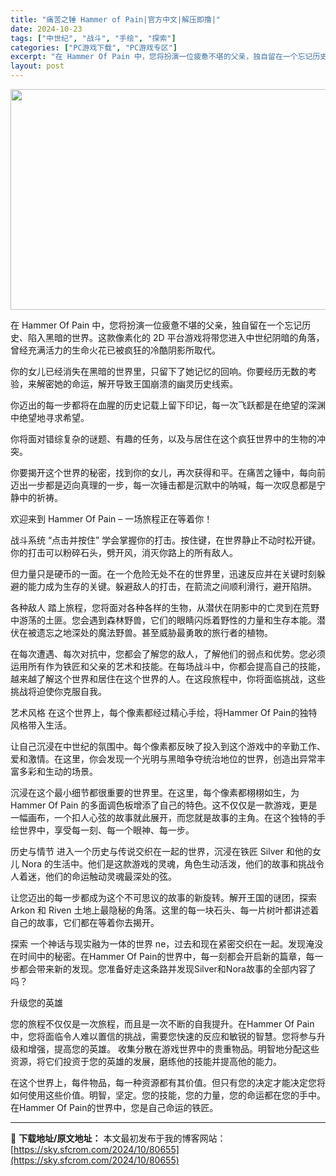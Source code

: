 ```yaml
---
title: "痛苦之锤 Hammer of Pain|官方中文|解压即撸|"
date: 2024-10-23
tags: ["中世纪", "战斗", "手绘", "探索"]
categories: ["PC游戏下载", "PC游戏专区"]
excerpt: "在 Hammer Of Pain 中，您将扮演一位疲惫不堪的父亲，独自留在一个忘记历史、陷入黑暗的世界。这款像素化的 2D 平台游戏将带您进入中世纪阴暗的角落，曾经充满活力的生命火花已被疯狂的冷酷阴影所取代。 你的女儿已经消失在黑暗的世界里，只留下了她记忆的回响。你要经历无数的考验，来解密她的命运，&hellip;"
layout: post
---
```


<img class="aligncenter size-full wp-image-80648" src="https://sky.sfcrom.com/wp-content/uploads/2024/10/2024102305034846.webp" alt="" width="616" height="353" />

在 Hammer Of Pain 中，您将扮演一位疲惫不堪的父亲，独自留在一个忘记历史、陷入黑暗的世界。这款像素化的 2D 平台游戏将带您进入中世纪阴暗的角落，曾经充满活力的生命火花已被疯狂的冷酷阴影所取代。

你的女儿已经消失在黑暗的世界里，只留下了她记忆的回响。你要经历无数的考验，来解密她的命运，解开导致王国崩溃的幽灵历史线索。

你迈出的每一步都将在血腥的历史记载上留下印记，每一次飞跃都是在绝望的深渊中绝望地寻求希望。

你将面对错综复杂的谜题、有趣的任务，以及与居住在这个疯狂世界中的生物的冲突。

你要揭开这个世界的秘密，找到你的女儿，再次获得和平。在痛苦之锤中，每向前迈出一步都是迈向真理的一步，每一次锤击都是沉默中的呐喊，每一次叹息都是宁静中的祈祷。

欢迎来到 Hammer Of Pain – 一场旅程正在等着你！

战斗系统 “点击并按住”
学会掌握你的打击。按住键，在世界静止不动时松开键。你的打击可以粉碎石头，劈开风，消灭你路上的所有敌人。

但力量只是硬币的一面。在一个危险无处不在的世界里，迅速反应并在关键时刻躲避的能力成为生存的关键。躲避敌人的打击，在箭流之间顺利滑行，避开陷阱。

各种敌人
踏上旅程，您将面对各种各样的生物，从潜伏在阴影中的亡灵到在荒野中游荡的土匪。您会遇到森林野兽，它们的眼睛闪烁着野性的力量和生存本能。潜伏在被遗忘之地深处的魔法野兽。甚至威胁最勇敢的旅行者的植物。

在每次遭遇、每次对抗中，您都会了解您的敌人，了解他们的弱点和优势。您必须运用所有作为铁匠和父亲的艺术和技能。在每场战斗中，你都会提高自己的技能，越来越了解这个世界和居住在这个世界的人。在这段旅程中，你将面临挑战，这些挑战将迫使你克服自我。

艺术风格
在这个世界上，每个像素都经过精心手绘，将Hammer Of Pain的独特风格带入生活。

让自己沉浸在中世纪的氛围中。每个像素都反映了投入到这个游戏中的辛勤工作、爱和激情。在这里，你会发现一个光明与黑暗争夺统治地位的世界，创造出异常丰富多彩和生动的场景。

沉浸在这个最小细节都很重要的世界里。在这里，每个像素都栩栩如生，为 Hammer Of Pain 的多面调色板增添了自己的特色。这不仅仅是一款游戏，更是一幅画布，一个扣人心弦的故事就此展开，而您就是故事的主角。在这个独特的手绘世界中，享受每一刻、每一个眼神、每一步。

历史与情节
进入一个历史与传说交织在一起的世界，沉浸在铁匠 Silver 和他的女儿 Nora 的生活中。他们是这款游戏的灵魂，角色生动活泼，他们的故事和挑战令人着迷，他们的命运触动灵魂最深处的弦。

让您迈出的每一步都成为这个不可思议的故事的新旋转。解开王国的谜团，探索 Arkon 和 Riven 土地上最隐秘的角落。这里的每一块石头、每一片树叶都讲述着自己的故事，它们都在等着你去揭开。

探索 一个神话与现实融为一体的世界 ne，过去和现在紧密交织在一起。发现淹没在时间中的秘密。在Hammer Of Pain的世界中，每一刻都会开启新的篇章，每一步都会带来新的发现。您准备好走这条路并发现Silver和Nora故事的全部内容了吗？

升级您的英雄

您的旅程不仅仅是一次旅程，而且是一次不断的自我提升。在Hammer Of Pain中，您将面临令人难以置信的挑战，需要您快速的反应和敏锐的智慧。您将参与升级和​​增强，提高您的英雄。
收集分散在游戏世界中的贵重物品。明智地分配这些资源，将它们投资于您的英雄的发展，磨练他的技能并提高他的能力。

在这个世界上，每件物品，每一种资源都有其价值。但只有您的决定才能决定您将如何使用这些价值。明智，坚定。您的技能，您的力量，您的命运都在您的手中。在Hammer Of Pain的世界中，您是自己命运的铁匠。

---
📖 **下载地址/原文地址：** 本文最初发布于我的博客网站：[https://sky.sfcrom.com/2024/10/80655](https://sky.sfcrom.com/2024/10/80655)
